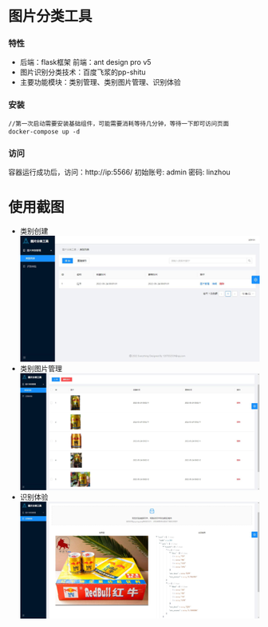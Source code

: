 # 图片分类工具

### 特性

- 后端：flask框架 前端：ant design pro v5
- 图片识别分类技术：百度飞浆的pp-shitu
- 主要功能模块：类别管理、类别图片管理、识别体验

### 安装

```
//第一次启动需要安装基础组件，可能需要消耗等待几分钟，等待一下即可访问页面
docker-compose up -d
```

### 访问

容器运行成功后，访问：http://ip:5566/
初始账号: admin 密码: linzhou

# 使用截图

- 类别创建
  ![识别体验](example1.jpg "使用截图")
- 类别图片管理
  ![识别体验](example2.jpg "使用截图")
- 识别体验
  ![识别体验](example3.jpg "使用截图")

